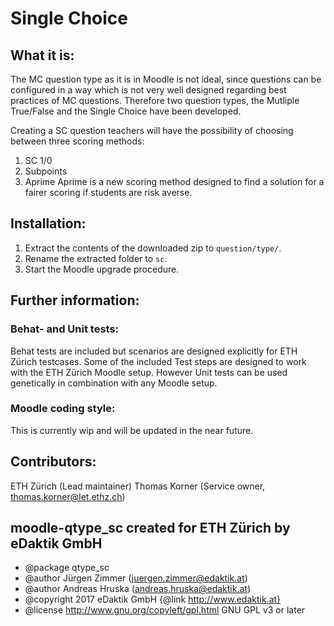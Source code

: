 # Single Choice

## What it is:
The MC question type as it is in Moodle is not ideal, since questions can be configured in a way which is not very well designed regarding best practices of MC questions. 
Therefore two question types, the Mutliple True/False and the Single Choice have been developed.

Creating a SC question teachers will have the possibility of choosing between three scoring methods:
1. SC 1/0
1. Subpoints
1. Aprime
Aprime is a new scoring method designed to find a solution for a fairer scoring if students are risk averse.

## Installation:
1. Extract the contents of the downloaded zip to `question/type/`.
1. Rename the extracted folder to `sc`.
1. Start the Moodle upgrade procedure.

## Further information:
### Behat- and Unit tests:
Behat tests are included but scenarios are designed explicitly for ETH Zürich testcases.
Some of the included Test steps are designed to work with the ETH Zürich Moodle setup.
However Unit tests can be used genetically in combination with any Moodle setup.

### Moodle coding style:
This is currently wip and will be updated in the near future.
 
## Contributors:
ETH Zürich (Lead maintainer)
Thomas Korner (Service owner, thomas.korner@let.ethz.ch)

## moodle-qtype_sc created for ETH Zürich by eDaktik GmbH
 * @package qtype_sc
 * @author        Jürgen Zimmer (juergen.zimmer@edaktik.at)
 * @author        Andreas Hruska (andreas.hruska@edaktik.at)
 * @copyright     2017 eDaktik GmbH {@link http://www.edaktik.at}
 * @license       http://www.gnu.org/copyleft/gpl.html GNU GPL v3 or later